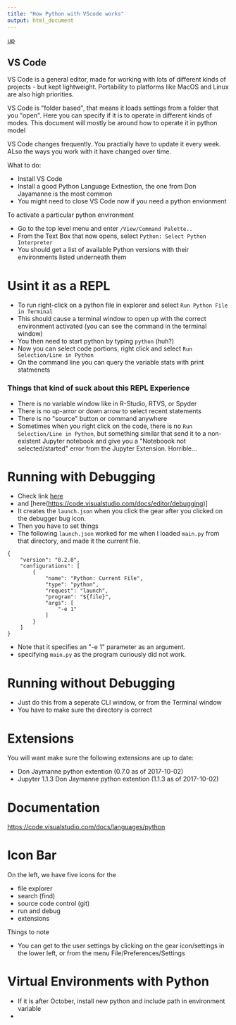 ```yaml
---
title: "How Python with VScode works"
output: html_document
---
```

[up](https://mikewise2718.github.io/markdowndocs/)

## VS Code
VS Code is a general editor, made for working with lots of different kinds of projects - but kept lightweight. Portability to platforms like MacOS and Linux are also high priorities.


VS Code is "folder based", that means it loads settings from a folder that you "open". Here you can specify if it is to operate in different kinds of modes. This document will mostly be around how to operate it in python model

VS Code changes frequently. You practially have to update it every week. ALso the ways you work with it have changed over time.

What to do:
- Install VS Code
- Install a  good Python Language Extnestion, the one from Don Jayamanne is the most common
- You might need to close VS Code now if you need a python envionment

To activate a particular python environment
- Go to the top level menu and enter `/View/Command Palette..`
- From the Text Box that now opens, select `Python: Select Python Interpreter`
- You should get a list of available Python versions with their environments listed underneath them

# Usint it as a REPL
- To run right-click on a python file in explorer and select `Run Python File in Terminal`
- This should cause a terminal window to open up with the correct environment activated (you can see the command in the terminal window)
- You then need to start python by typing `python` (huh?)
- Now you can select code portions, right click and select `Run Selection/Line in Python`
- On the command line you can query the variable stats with print statmenets

### Things that kind of suck about this REPL Experience
- There is no variable window like in R-Studio, RTVS, or Spyder
- There is no up-arror or down arrow to select recent statements
- There is no "source" button or command anywhere
- Sometimes when you right click on the code, there is no `Run Selection/Line in Python`, but something similar that send it to a non-existent Jupyter notebook and give you a "Noteboook not selected/started" error from the Jupyter Extension. Horrible...

# Running with Debugging
 - Check link [here](https://code.visualstudio.com/docs/python/debugging)
 - and [here(https://code.visualstudio.com/docs/editor/debugging)]
 - It creates the `launch.json` when you click the gear after you clicked on the debugger bug icon.
 - Then you have to set things
 - The following `launch.json` worked for me when I loaded `main.py` from that directory, and made it the current file. 
``` 
{
    "version": "0.2.0",
    "configurations": [
        {
            "name": "Python: Current File",
            "type": "python",
            "request": "launch",
            "program": "${file}",
            "args": [
                "-e 1"
            ]
        }
    ]
}
```
 - Note that it specifies an "-e 1" parameter as an argument.
 - specifying `main.py` as the program curiously did not work.

# Running without Debugging
- Just do this from a seperate CLI window, or from the Terminal window
- You have to make sure the directory is correct

# Extensions
You will want make sure the following extensions are up to date:
 - Don Jaymanne python extention (0.7.0 as of 2017-10-02)
 - Jupyter 1.1.3 Don Jaymanne python extention (1.1.3 as of 2017-10-02)
 
# Documentation
https://code.visualstudio.com/docs/languages/python

 # Icon Bar
 On the left, we have five icons for the 
 * file explorer
 * search (find)
 * source code control (git)
 * run and debug
 * extensions

 Things to note
 - You can get to the user settings by clicking on the gear icon/settings in the lower left, or from the menu File/Preferences/Settings

# Virtual Environments with Python
- If it is after October, install new python and include path in environment variable
- 
